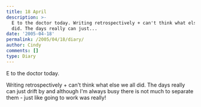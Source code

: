 ```yaml
---
title: 18 April
description: >-
  E to the doctor today. Writing retrospectively + can't think what else we all
  did. The days really can just...
date: '2005-04-18'
permalink: /2005/04/18/diary/
author: Cindy
comments: []
type: Diary
---
```


E to the doctor today.

Writing retrospectively + can't think what else we all did. The days really can just drift by and although I'm always busy there is not much to separate them - just like going to work was really!
